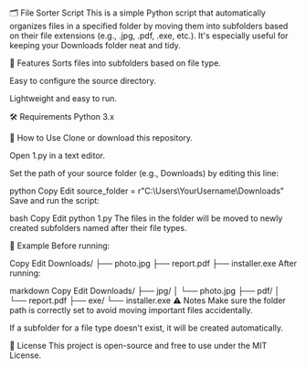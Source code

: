 🗂️ File Sorter Script
This is a simple Python script that automatically organizes files in a specified folder by moving them into subfolders based on their file extensions (e.g., .jpg, .pdf, .exe, etc.). It's especially useful for keeping your Downloads folder neat and tidy.

📁 Features
Sorts files into subfolders based on file type.

Easy to configure the source directory.

Lightweight and easy to run.

🛠️ Requirements
Python 3.x

🚀 How to Use
Clone or download this repository.

Open 1.py in a text editor.

Set the path of your source folder (e.g., Downloads) by editing this line:

python
Copy
Edit
source_folder = r"C:\Users\YourUsername\Downloads"
Save and run the script:

bash
Copy
Edit
python 1.py
The files in the folder will be moved to newly created subfolders named after their file types.

🧪 Example
Before running:

Copy
Edit
Downloads/
├── photo.jpg
├── report.pdf
├── installer.exe
After running:

markdown
Copy
Edit
Downloads/
├── jpg/
│   └── photo.jpg
├── pdf/
│   └── report.pdf
├── exe/
    └── installer.exe
⚠️ Notes
Make sure the folder path is correctly set to avoid moving important files accidentally.

If a subfolder for a file type doesn't exist, it will be created automatically.

📄 License
This project is open-source and free to use under the MIT License.
